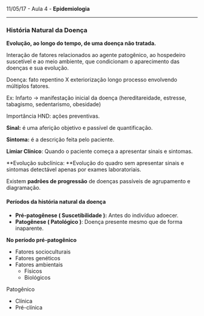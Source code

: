 11/05/17 - Aula 4 - **Epidemiologia**

---

### História Natural da Doença

**Evolução, ao longo do tempo, de uma doença não tratada.**

Interação de fatores relacionados ao agente patogênico, ao hospedeiro suscetível e ao meio ambiente, que condicionam o aparecimento das doenças e sua evolução.

Doença: fato repentino X exteriorização longo processo envolvendo múltiplos fatores.

Ex: Infarto -&gt; manifestação inicial da doença \(hereditareidade, estresse, tabagismo, sedentarismo, obesidade\)

Importância HND: ações preventivas.

**Sinal:** é uma aferição objetivo e passível de quantificação.

**Sintoma:** é a descrição feita pelo paciente.

**Limiar Clínico**: Quando o paciente começa a apresentar sinais e sintomas.

**Evolução subclínica: **Evolução do quadro sem apresentar sinais e sintomas detectável apenas por exames laboratoriais.

Existem **padrões de progressão** de doenças passíveis de agrupamento e diagramação.

#### Períodos da história natural da doença

* **Pré-patogênese \( Suscetibilidade \):** Antes do indivíduo adoecer.
* **Patogênese \( Patológico \)**: Doença presente mesmo que de forma inaparente.

**No período pré-patogênico**

* Fatores socioculturais
* Fatores genéticos
* Fatores ambientais
  * Físicos
  * Biológicos

Patogênico

* Clínica
* Pré-clínica




